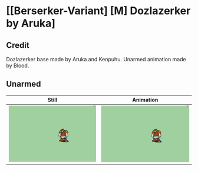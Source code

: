 # [\[Berserker-Variant\] \[M\] Dozlazerker by Aruka]

## Credit

Dozlazerker base made by Aruka and Kenpuhu.
Unarmed animation made by Blood.
	
## Unarmed

| Still | Animation |
| :---: | :-------: |
| ![Unarmed still](./Unarmed_000.png) | ![Unarmed animation](./Unarmed.gif) |
